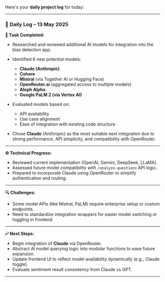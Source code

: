 Here's your **daily project log** for today:

---

### 📅 **Daily Log – 13 May 2025**

**🧩 Task Completed:**

* Researched and reviewed additional AI models for integration into the bias detection app.
* Identified 6 new potential models:

  * **Claude (Anthropic)**
  * **Cohere**
  * **Mistral** (via Together AI or Hugging Face)
  * **OpenRouter.ai** (aggregated access to multiple models)
  * **Aleph Alpha**
  * **Google PaLM 2 (via Vertex AI)**
* Evaluated models based on:

  * API availability
  * Use case alignment
  * Ease of integration with existing code structure
* Chose **Claude** (Anthropic) as the most suitable next integration due to strong performance, API simplicity, and compatibility with OpenRouter.

---

**⚙️ Technical Progress:**

* Reviewed current implementation (OpenAI, Gemini, DeepSeek, LLaMA).
* Assessed future model compatibility with `/analyze-questions` API logic.
* Prepared to incorporate Claude using OpenRouter to simplify authentication and routing.

---

**🔍 Challenges:**

* Some model APIs (like Mistral, PaLM) require enterprise setup or custom endpoints.
* Need to standardize integration wrappers for easier model switching or toggling in frontend.

---

**✅ Next Steps:**

* Begin integration of **Claude** via OpenRouter.
* Abstract AI model querying logic into modular functions to ease future expansion.
* Update frontend UI to reflect model availability dynamically (e.g., Claude toggle).
* Evaluate sentiment result consistency from Claude vs GPT.

---
